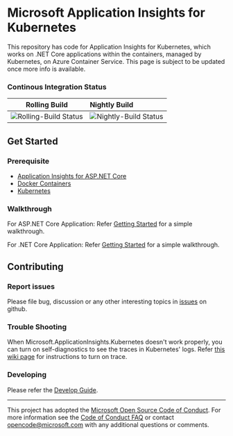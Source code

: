 Microsoft Application Insights for Kubernetes
==
This repository has code for Application Insights for Kubernetes, which works on .NET Core applications within the containers, managed by Kubernetes, on Azure Container Service.
This page is subject to be updated once more info is available.

### Continous Integration Status
|Rolling Build                    | Nightly Build                |
|---------------------------------|:-----------------------------|
|![Rolling-Build Status](https://devdiv.visualstudio.com/_apis/public/build/definitions/0bdbc590-a062-4c3f-b0f6-9383f67865ee/5974/badge) | ![Nightly-Build Status](https://devdiv.visualstudio.com/_apis/public/build/definitions/0bdbc590-a062-4c3f-b0f6-9383f67865ee/5976/badge) |

## Get Started
### Prerequisite
* [Application Insights for ASP.NET Core](https://github.com/Microsoft/ApplicationInsights-aspnetcore)
* [Docker Containers](https://www.docker.com/)
* [Kubernetes](https://kubernetes.io/)

### Walkthrough
For ASP.NET Core Application: Refer [Getting Started](https://github.com/Microsoft/ApplicationInsights-Kubernetes/wiki/Getting-Started-for-ASP.NET-Core-Applications) for a simple walkthrough.

For .NET Core Application: Refer [Getting Started](https://github.com/Microsoft/ApplicationInsights-Kubernetes/wiki/Getting-Started-for-.NET-Core-Applications) for a simple walkthrough.

## Contributing
### Report issues
Please file bug, discussion or any other interesting topics in [issues](https://github.com/Microsoft/ApplicationInsights-Kubernetes/issues) on github.

### Trouble Shooting
When Microsoft.ApplicationInsights.Kubernetes doesn't work properly, you can turn on self-diagnostics to see the traces in Kubernetes' logs. Refer [this wiki page](https://github.com/Microsoft/ApplicationInsights-Kubernetes/wiki/%5BAdvanced%5D-How-to-enable-self-diagnostics-for-ApplicationInsights.Kubernetes) for instructions to turn on trace.

### Developing
Please refer the [Develop Guide](https://github.com/Microsoft/ApplicationInsights-Kubernetes/wiki/Development-Guide).


---
This project has adopted the [Microsoft Open Source Code of Conduct](https://opensource.microsoft.com/codeofconduct/). For more information see the [Code of Conduct FAQ](https://opensource.microsoft.com/codeofconduct/faq/) or contact [opencode@microsoft.com](mailto:opencode@microsoft.com) with any additional questions or comments.
